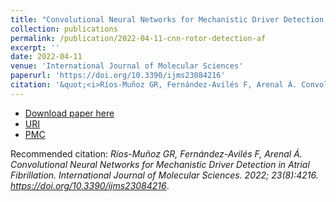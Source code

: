 ```yaml
---
title: "Convolutional Neural Networks for Mechanistic Driver Detection in Atrial Fibrillation"
collection: publications
permalink: /publication/2022-04-11-cnn-rotor-detection-af
excerpt: ''
date: 2022-04-11
venue: 'International Journal of Molecular Sciences'
paperurl: 'https://doi.org/10.3390/ijms23084216'
citation: '&quot;<i>Ríos-Muñoz GR, Fernández-Avilés F, Arenal Á. Convolutional Neural Networks for Mechanistic Driver Detection in Atrial Fibrillation. International Journal of Molecular Sciences. 2022; 23(8):4216. https://doi.org/10.3390/ijms23084216</i>.&quot;.'
---
```


* [Download paper here](https://doi.org/10.3390/ijms23084216)
* [URI](https://hdl.handle.net/10016/36423)
* [PMC](https://www.ncbi.nlm.nih.gov/pmc/articles/PMC9032062/)

Recommended citation: <i>Ríos-Muñoz GR, Fernández-Avilés F, Arenal Á. Convolutional Neural Networks for Mechanistic Driver Detection in Atrial Fibrillation. International Journal of Molecular Sciences. 2022; 23(8):4216. https://doi.org/10.3390/ijms23084216</i>.

